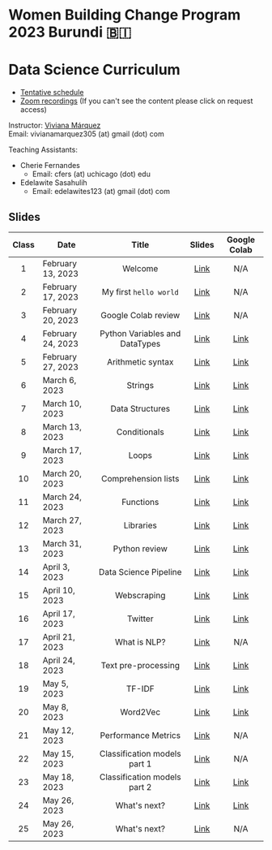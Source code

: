# Women Building Change Program 2023 Burundi 🇧🇮
# Data Science Curriculum

- [Tentative schedule](https://docs.google.com/spreadsheets/d/1dFjTYSxrviJ2crVNM-oLtn4QnQ-rLmmrOq9bBgPa-8s/edit?usp=sharing)
- [Zoom recordings](https://docs.google.com/spreadsheets/d/1TOUg_nIrYOLaTPxg-YdZre_awuy5s8XNUCNxhHEfG1M/edit#gid=0) (If you can't see the content please click on request access)

Instructor: [Viviana Márquez](https://www.linkedin.com/in/vivianamarquez/)<br>
Email: vivianamarquez305 (at) gmail (dot) com

Teaching Assistants:
- Cherie Fernandes
    - Email: cfers (at) uchicago (dot) edu
- Edelawite Sasahulih
    - Email: edelawites123 (at) gmail (dot) com


## Slides 

| **Class** | **Date**          |        **Title**       | **Slides** | **Google Colab** |
|:---------:|-------------------|:----------------------:|:----------:|:--------------:|
|     1     | February 13, 2023  | Welcome                |    [Link](Class%2001%20-%20Welcome/class01_welcome.ipynb)    |     N/A     |
|     2     | February 17, 2023 | My first `hello world` |    [Link](Class%2002%20-%20My%20first%20Hello%20World/class02_helloworld.ipynb)    |          N/A     |
|     3     | February 20, 2023 | Google Colab review |    [Link](Class%2003%20-%20Variables%20and%20Datatypes/class03_variables_datatypes.ipynb)    |     N/A     |
|     4     | February 24, 2023 | Python Variables and DataTypes |    [Link](Class%2004%20-%20Variables%20and%20Datatypes%20Part%202/class04_variables_datatypes.ipynb)    |     [Link](https://colab.research.google.com/drive/1VGBPwvp0MiCbfr0KEtMhiT6T-V1r9N0-?usp=sharing)     |
|     5     | February 27, 2023 | Arithmetic syntax |    [Link](Class%2005%20-%20Arithmetic%20syntax/class05_arithmetic_syntax.ipynb)    |     [Link](https://colab.research.google.com/drive/1twEg1b0xMa1SFFwo_lWmS8TcGoSn-Nqf?usp=sharing)     |
|     6     | March 6, 2023 | Strings |    [Link](Class%2006%20-%20Strings/class06_strings.ipynb)    |     [Link]()     |
|     7     | March 10, 2023 | Data Structures |    [Link](Class%2007%20-%20Lists/class07_lists.ipynb)    |     [Link](https://colab.research.google.com/drive/1CumspJmWjOCdsHVxhPaRKMLccCUgTzSX?usp=sharing)     |
|     8     | March 13, 2023 | Conditionals |    [Link](Class%2008%20-%20Conditionals/class08_conditionals.ipynb)    |     [Link](https://colab.research.google.com/drive/19NpF7VTFUE-XPn1e6j7sVpoUX8xxNZvV?usp=sharing)     |
|     9     | March 17, 2023 | Loops |    [Link](Class%2009%20-%20Loops/class09_loops.ipynb)    |     [Link](https://colab.research.google.com/drive/1zSI9jQI2KNAmXTXSZGQJxDb9s4Mvr7Bz?usp=sharing)     |
|     10     | March 20, 2023 | Comprehension lists |    [Link](Class%2010%20-%20Comprehension%20List/class10_comprehension_list.ipynb)    |     [Link](https://colab.research.google.com/drive/1O_Lq4oeoe008cY8z_h0BeWCw8Q-hwDMZ?usp=sharing)     |
|     11     | March 24, 2023 | Functions |    [Link](Class%2011%20-%20Functions/class11_functions.ipynb)    |     [Link](https://colab.research.google.com/drive/1qtNACqDw4hLQrXG-1V_cCwxUxi8Tuasv?usp=sharing)     |
|     12     | March 27, 2023 | Libraries |    [Link](Class%2012%20-%20Libraries/class12_libraries.ipynb)    |     [Link](https://colab.research.google.com/drive/1H1uFlh8kc_9Nen_qiwqnv-WURkaFLQUg?usp=sharing)     |
|     13     | March 31, 2023 | Python review |    [Link](Class%2013%20-%20Python%20practice/class13_python_practice.ipynb)    |     [Link](https://colab.research.google.com/drive/15EKM6GZqZcMvU2SRgAXqdpC-l2QM_I3U?usp=sharing)     |
|     14     | April 3, 2023 | Data Science Pipeline |    [Link](Class%2014%20-%20Data%20Science%20pipeline/class14_ds.ipynb)    |     [Link](https://colab.research.google.com/drive/1N5ReXwJn2fEqlohJI1hOneaFmf6fo9Cj?usp=sharing)     |
|     15     | April 10, 2023 | Webscraping |    [Link](Class%2015%20-%20Webscraping/class15_web_scraping.ipynb)    |     [Link](https://colab.research.google.com/drive/1a6IQsEVxpmSNHpzGi66yR8I5IuQCb3SZ?usp=sharing)     |
|     16     | April 17, 2023 | Twitter |    [Link](Class%2016%20-%20Twitter/class_16_twitter.ipynb)    |     [Link](https://colab.research.google.com/drive/1wXA1zPpiDW1pCgH225DkN6kGN-np3r9G?usp=sharing)     |
|     17     | April 21, 2023 | What is NLP? |    [Link](Class%2017%20-%20Language/class_17_language.ipynb)    |     N/A    |
|     18     | April 24, 2023 | Text pre-processing |    [Link](Class%2018%20-%20Word%20Cloud/class_18_wordcloud.ipynb)    |     [Link](https://colab.research.google.com/drive/1UU4_wipit-0vmgUicv-Z6BWsuTyFAPSj?usp=sharing)     |
|     19     | May 5, 2023 | TF-IDF |    [Link](Class%2019%20-%20TF-IDF/class_19_tfidf.ipynb)    |     [Link](https://colab.research.google.com/drive/1JCHx8hFd1nXdejXNjOgHNAsiaJo6f2cM?usp=sharing)     |
|     20     | May 8, 2023 | Word2Vec |    [Link](Class%2020%20-%20Word2Vec/class_20_word2vec.ipynb)    |     [Link](https://colab.research.google.com/drive/110qQaupntmc5vEyF3XGVky2yOBI6jtPN?usp=sharing)     |
|     21     | May 12, 2023 | Performance Metrics |    [Link](Class%2021%20-%20Performance%20Metrics/class_21_performance.ipynb)    |     N/A   |
|     22     | May 15, 2023 | Classification models part 1 |    [Link](Class%2021%20-%20Performance%20Metrics/Class%2022%20-%20Classification/class_22_classification.ipynb)    |     N/A   |
|     23     | May 18, 2023 | Classification models part 2 |    [Link](Class%2023%20-%20Classification%20part2/class_23_classification.ipynb)    |     [Link](https://colab.research.google.com/drive/1P2MInUT9YbWoVXYYRDWQ8iWfPDoLjVJM?usp=sharing)   |
|     24     | May 26, 2023 | What's next? |    [Link](Class%2024%20-%20Next/class_24.ipynb)    |     [Link](https://colab.research.google.com/drive/1WL7a6s_OxGGdX4kOMIAF_jLmOpKT6A06?usp=sharing)   |
|     25     | May 26, 2023 | What's next? |    [Link](Class%2025%20-%20Clustering/class_25_clustering.ipynb)    |     N/A |


